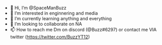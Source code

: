 - 👋 Hi, I’m @SpaceManBuzz
- 👀 I’m interested in enginnering and media 
- 🌱 I’m currently learning anything and everything 
- 💞️ I’m looking to collaborate on NA
- 📫 How to reach me Dm on discord (@Buzz#6297) or contact me VIA twitter (https://twitter.com/BuzzYT12) 
